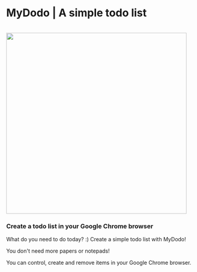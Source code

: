 # MyDodo | A simple todo list

<br />

  <img src="https://lh3.googleusercontent.com/WkJWOWxe7L1bTClXflo2724XRLQHJuKlX5ycL7SC8vTLY3nFKzHL5jQLp1pq1zRf-Ck30Jg7B5t60GFMNvViQv6RNg=w640-h400-e365-rj-sc0x00ffffff" width="480" />

### Create a todo list in your Google Chrome browser

What do you need to do today? :) Create a simple todo list with MyDodo!

You don't need more papers or notepads! 

You can control, create and remove items in your Google Chrome browser.
